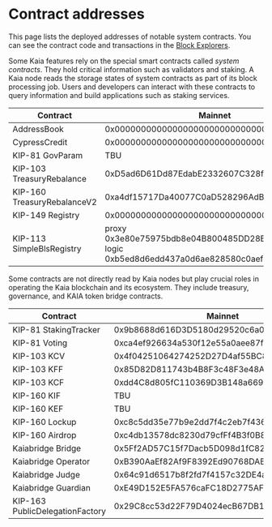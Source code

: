 # Contract addresses

This page lists the deployed addresses of notable system contracts. You can see the contract code and transactions in the [Block Explorers](../../build/tools/block-explorers).

Some Kaia features rely on the special smart contracts called *system contracts*. They hold critical information such as validators and staking. A Kaia node reads the storage states of system contracts as part of its block processing job. Users and developers can interact with these contracts to query information and build applications such as staking services.

| Contract                    | Mainnet                                    | Kairos                                     |
| ---                         | ---                                        | ---                                        |
| AddressBook                 | 0x0000000000000000000000000000000000000400 | 0x0000000000000000000000000000000000000400 |
| CypressCredit               | 0x0000000000000000000000000000000000000000 | n/a                                        |
| KIP-81 GovParam             | TBU                                        | 0x84214cec245d752a9f2faf355b59ddf7f58a6edb |
| KIP-103 TreasuryRebalance   | 0xD5ad6D61Dd87EdabE2332607C328f5cc96aeCB95 | 0xD5ad6D61Dd87EdabE2332607C328f5cc96aeCB95 |
| KIP-160 TreasuryRebalanceV2 | 0xa4df15717Da40077C0aD528296AdBBd046579Ee9 | 0x3D478E73c9dBebB72332712D7265961B1868d193 |
| KIP-149 Registry            | 0x0000000000000000000000000000000000000401 | 0x0000000000000000000000000000000000000401 |
| KIP-113 SimpleBlsRegistry   | proxy 0x3e80e75975bdb8e04B800485DD28BebeC6d97679 <br/> logic 0xb5ed8d6edd437a0d6ae828580c0aef5678d87f1a | proxy 0x4BEed0651C46aE5a7CB3b7737345d2ee733789e6 <br/> logic 0x6751096fe72d835307d7e635aed51296948b93c5 |

Some contracts are not directly read by Kaia nodes but play crucial roles in operating the Kaia blockchain and its ecosystem. They include treasury, governance, and KAIA token bridge contracts.

| Contract                        | Mainnet                                    | Kairos                                     |
| ---                             | ---                                        | ---                                        |
| KIP-81 StakingTracker           | 0x9b8688d616D3D5180d29520c6a0E28582E82BF4d | 0x8Fe0f06DF2C95B8D5D9D4232405614E505Ab04C0 |
| KIP-81 Voting                   | 0xca4ef926634a530f12e55a0aee87f195a7b22aa3 | 0x2C41DdBF0239cEaa75325D66809d0199F368188b |
| KIP-103 KCV                     | 0x4f04251064274252D27D4af55BC85b68B3adD992 | 0xaa8d19a5e17e9e1bA693f13aB0E079d274a7e51E |
| KIP-103 KFF                     | 0x85D82D811743b4B8F3c48F3e48A1664d1FfC2C10 | 0x8B537f5BC7d176a94D7bF63BeFB81586EB3D1c0E |
| KIP-103 KCF                     | 0xdd4C8d805fC110369D3B148a6692F283ffBDCcd3 | 0x47E3DbB8c1602BdB0DAeeE89Ce59452c4746CA1C |
| KIP-160 KIF                     | TBU                                        | 0x8436e5BD1A6D622c278c946E2F8988a26136A16F |
| KIP-160 KEF                     | TBU                                        | 0x819d4b7245164e6A94341F4b5C2ae587372BB669 |
| KIP-160 Lockup                  | 0xc8c5dd35e77b9e2dd7f4c2eb7f436d34d04a059b | 0x8436e5BD1A6D622c278c946E2F8988a26136A16F |
| KIP-160 Airdrop                 | 0xc4db13578dc8230d79cfFf4B3f0B8dD1f171360b | 0xb90e8A1D5434a191c42bd2E12a51DA1d96Debe67 |
| Kaiabridge Bridge               | 0x5Ff2AD57C15f7Dacb5D098d1fC82DAF482884f99 | 0x4cE2b3dC804B35aC43F96B266B50Bc9fE69A97C2 |
| Kaiabridge Operator             | 0xB390AaEf82Af9F8392Ed90768DABF91164c59619 | 0x8afe7C44C0293fd69baF444743e224Da1886760A |
| Kaiabridge Judge                | 0x64c91d6517b8f2fd7f4157c32DE4acfe1AeA2611 | 0x3735Ba95cca5DEd47Fa5b202a2Bbda4c63c0B1DD |
| Kaiabridge Guardian             | 0xE49D152E5FA576caFC18D2775AF4E58C135a6851 | 0xc9e8342C1da4c89A423258d9030414331b4761Cf |
| KIP-163 PublicDelegationFactory | 0x29C8cc53d22F79D4024ecB67DB1a09b37bCdE415 | 0x98c47c2cda854cbb025d47de72149a7ec238ec33 |

